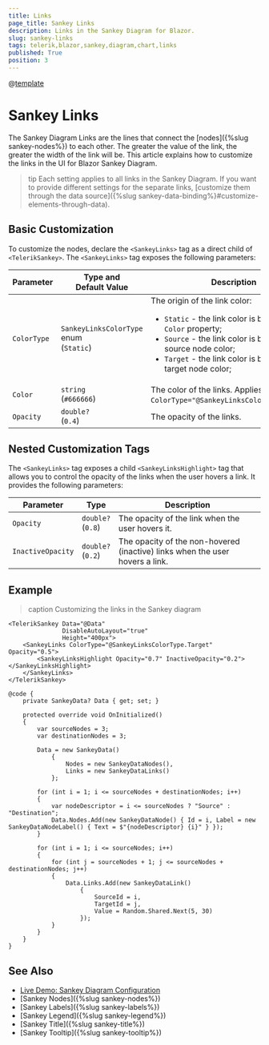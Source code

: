 ```yaml
---
title: Links
page_title: Sankey Links
description: Links in the Sankey Diagram for Blazor.
slug: sankey-links
tags: telerik,blazor,sankey,diagram,chart,links
published: True
position: 3
---
```

@[template](/_contentTemplates/common/parameters-table-styles.md#table-layout)

# Sankey Links

The Sankey Diagram Links are the lines that connect the [nodes]({%slug sankey-nodes%}) to each other. The greater the value of the link, the greater the width of the link will be. This article explains how to customize the links in the UI for Blazor Sankey Diagram.

>tip Each setting applies to all links in the Sankey Diagram. If you want to provide different settings for the separate links, [customize them through the data source]({%slug sankey-data-binding%}#customize-elements-through-data).

## Basic Customization

To customize the nodes, declare the `<SankeyLinks>` tag as a direct child of `<TelerikSankey>`. The `<SankeyLinks>` tag exposes the following parameters:

| Parameter | Type and Default&nbsp;Value | Description |
| --------- | ---- | ----------- |
| `ColorType` | `SankeyLinksColorType` enum <br /> (`Static`) | The origin of the link color: <ul><li>`Static` - the link color is based on the `Color` property;</li><li>`Source` - the link color is based on the source node color; </li><li>`Target` - the link color is based on the target node color; </li></ul> |
| `Color` | `string` <br/> (`#666666`) | The color of the links. Applies when `ColorType="@SankeyLinksColorType.Static"`. |
| `Opacity` | `double?` <br/> (`0.4`) | The opacity of the links. |

## Nested Customization Tags

The `<SankeyLinks>` tag exposes a child `<SankeyLinksHighlight>` tag that allows you to control the opacity of the links when the user hovers a link. It provides the following parameters:

| Parameter | Type | Description |
| --------- | ---- | ----------- |
| `Opacity` | `double?` <br/> (`0.8`) | The opacity of the link when the user hovers it. |
| `InactiveOpacity` | `double?` <br/> (`0.2`) | The opacity of the non-hovered (inactive) links when the user hovers a link. |

## Example

>caption Customizing the links in the Sankey diagram

````CSHTML
<TelerikSankey Data="@Data"
               DisableAutoLayout="true"
               Height="400px">
    <SankeyLinks ColorType="@SankeyLinksColorType.Target" Opacity="0.5">
        <SankeyLinksHighlight Opacity="0.7" InactiveOpacity="0.2"></SankeyLinksHighlight>
    </SankeyLinks>
</TelerikSankey>

@code {
    private SankeyData? Data { get; set; }

    protected override void OnInitialized()
    {
        var sourceNodes = 3;
        var destinationNodes = 3;

        Data = new SankeyData()
            {
                Nodes = new SankeyDataNodes(),
                Links = new SankeyDataLinks()
            };

        for (int i = 1; i <= sourceNodes + destinationNodes; i++)
        {
            var nodeDescriptor = i <= sourceNodes ? "Source" : "Destination";
            Data.Nodes.Add(new SankeyDataNode() { Id = i, Label = new SankeyDataNodeLabel() { Text = $"{nodeDescriptor} {i}" } });
        }

        for (int i = 1; i <= sourceNodes; i++)
        {
            for (int j = sourceNodes + 1; j <= sourceNodes + destinationNodes; j++)
            {
                Data.Links.Add(new SankeyDataLink()
                    {
                        SourceId = i,
                        TargetId = j,
                        Value = Random.Shared.Next(5, 30)
                    });
            }
        }
    }
}
````

## See Also

* [Live Demo: Sankey Diagram Configuration](https://demos.telerik.com/blazor-ui/sankey/configuration)
* [Sankey Nodes]({%slug sankey-nodes%})
* [Sankey Labels]({%slug sankey-labels%})
* [Sankey Legend]({%slug sankey-legend%})
* [Sankey Title]({%slug sankey-title%})
* [Sankey Tooltip]({%slug sankey-tooltip%})
